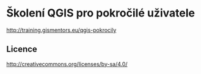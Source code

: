 Školení QGIS pro pokročilé uživatele
====================================

http://training.gismentors.eu/qgis-pokrocily

Licence
-------

http://creativecommons.org/licenses/by-sa/4.0/
